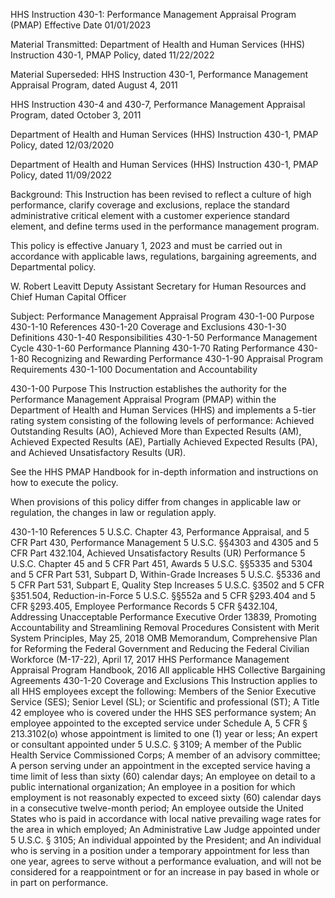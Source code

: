 HHS Instruction 430-1: Performance Management Appraisal Program (PMAP)
Effective Date 01/01/2023

Material Transmitted:
Department of Health and Human Services (HHS) Instruction 430-1, PMAP Policy, dated 11/22/2022

Material Superseded:
HHS Instruction 430-1, Performance Management Appraisal Program, dated August 4, 2011

HHS Instruction 430-4 and 430-7, Performance Management Appraisal Program, dated October 3, 2011

Department of Health and Human Services (HHS) Instruction 430-1, PMAP Policy, dated 12/03/2020

Department of Health and Human Services (HHS) Instruction 430-1, PMAP Policy, dated 11/09/2022

Background:
This Instruction has been revised to reflect a culture of high performance, clarify coverage and exclusions, replace the standard administrative critical element with a customer experience standard element, and define terms used in the performance management program.

This policy is effective January 1, 2023 and must be carried out in accordance with applicable laws, regulations, bargaining agreements, and Departmental policy.

W. Robert Leavitt
Deputy Assistant Secretary for Human Resources
and Chief Human Capital Officer

Subject: Performance Management Appraisal Program
430-1-00 Purpose
430-1-10 References
430-1-20 Coverage and Exclusions
430-1-30 Definitions
430-1-40 Responsibilities
430-1-50 Performance Management Cycle
430-1-60 Performance Planning
430-1-70 Rating Performance
430-1-80 Recognizing and Rewarding Performance
430-1-90 Appraisal Program Requirements
430-1-100 Documentation and Accountability

430-1-00 Purpose
This Instruction establishes the authority for the Performance Management Appraisal Program (PMAP) within the Department of Health and Human Services (HHS) and implements a 5-tier rating system consisting of the following levels of performance:  Achieved Outstanding Results (AO), Achieved More than Expected Results (AM), Achieved Expected Results (AE), Partially Achieved Expected Results (PA), and Achieved Unsatisfactory Results (UR).

See the HHS PMAP Handbook for in-depth information and instructions on how to execute the policy.

When provisions of this policy differ from changes in applicable law or regulation, the changes in law or regulation apply. 

430-1-10 References
5 U.S.C. Chapter 43, Performance Appraisal, and 5 CFR Part 430, Performance Management
5 U.S.C. §§4303 and 4305 and 5 CFR Part 432.104, Achieved Unsatisfactory Results (UR) Performance
5 U.S.C. Chapter 45 and 5 CFR Part 451, Awards
5 U.S.C. §§5335 and 5304 and 5 CFR Part 531, Subpart D, Within-Grade Increases
5 U.S.C. §5336 and 5 CFR Part 531, Subpart E, Quality Step Increases
5 U.S.C. §3502 and 5 CFR §351.504, Reduction-in-Force
5 U.S.C. §§552a and 5 CFR §293.404 and 5 CFR §293.405, Employee Performance Records
5 CFR §432.104, Addressing Unacceptable Performance
Executive Order 13839, Promoting Accountability and Streamlining Removal Procedures Consistent with Merit System Principles, May 25, 2018
OMB Memorandum, Comprehensive Plan for Reforming the Federal Government and Reducing the Federal Civilian Workforce (M-17-22), April 17, 2017
HHS Performance Management Appraisal Program Handbook, 2016
All applicable HHS Collective Bargaining Agreements
430-1-20 Coverage and Exclusions
This Instruction applies to all HHS employees except the following:
Members of the Senior Executive Service (SES); Senior Level (SL); or Scientific and professional (ST);
A Title 42 employee who is covered under the HHS SES performance system;
An employee appointed to the excepted service under Schedule A, 5 CFR § 213.3102(o) whose appointment is limited to one (1) year or less;
An expert or consultant appointed under 5 U.S.C. § 3109;
A member of the Public Health Service Commissioned Corps;
A member of an advisory committee;
A person serving under an appointment in the excepted service having a time limit of less than sixty (60) calendar days;
An employee on detail to a public international organization;
An employee in a position for which employment is not reasonably expected to exceed sixty (60) calendar days in a consecutive twelve-month period;
An employee outside the United States who is paid in accordance with local native prevailing wage rates for the area in which employed;
An Administrative Law Judge appointed under 5 U.S.C. § 3105;
An individual appointed by the President; and
An individual who is serving in a position under a temporary appointment for less than one year, agrees to serve without a performance evaluation, and will not be considered for a reappointment or for an increase in pay based in whole or in part on performance.
